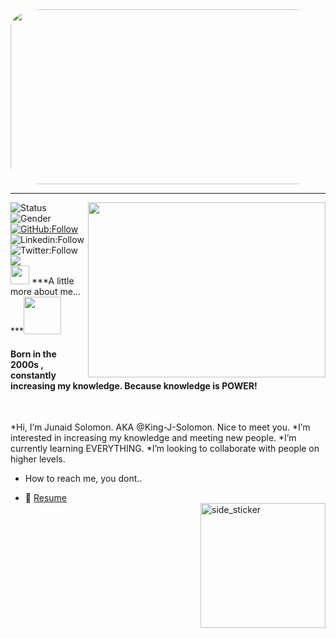 <img src="https://www.google.com/url?sa=i&url=https%3A%2F%2Fmonophy.com%2Fgifs%2Fcreative-coding-eUdtR10ZsxlFC&psig=AOvVaw1Rz2bd_BC9ScaYw9k4hrcU&ust=1631020295266000&source=images&cd=vfe&ved=0CAsQjRxqFwoTCLjLkqO26vICFQAAAAAdAAAAABAE" style="border-radius:10%" height="280px" width="1000" target="_blank">
<!-- <br /> -->
<!-- align="center" -->
<hr/> 
 <!-- <img src="https://i.pinimg.com/originals/2b/a2/43/2ba24339050547c296c33a9ca3207548.gif" width="70" target="_blank"><h3>⚛️ Hi there, I'm Junaid ⚛️</h3> <img src="https://www.google.com/url?sa=i&url=https%3A%2F%2Fmonophy.com%2Fgifs%2Fcreative-coding-eUdtR10ZsxlFC&psig=AOvVaw1Rz2bd_BC9ScaYw9k4hrcU&ust=1631020295266000&source=images&cd=vfe&ved=0CAsQjRxqFwoTCLjLkqO26vICFQAAAAAdAAAAABAE" width="90" target="_blank"> -->
<img align="right" src="https://media.tenor.com/images/b24460d29cfb2126afbba78c2b02a0d3/tenor.gif" width="380px" height="280px"  target="_blank">
                                                                                                                              
<!--  https://i.pinimg.com/originals/66/83/3e/66833e07d6fb9eb5d724e47d0c814285.gif -->
![Status](https://img.shields.io/badge/Status-up-lightgreen) ![Gender](https://img.shields.io/badge/Gender-%F0%9F%A4%B5-blue)
[![GitHub:Follow](https://img.shields.io/github/followers/LawrenceBaatjies?label=follow&style=social)](https://github.com/LawrenceBaatjies)
![Linkedin:Follow](https://img.shields.io/badge/-LawrenceBaatjies-blue?style=social-square&logo=Linkedin&logoColor=white&link-https://www.linkedin.com/in/lawrence-baatjies-a13904192)
![Twitter:Follow](https://img.shields.io/twitter/follow/Jackwebber?style=social)
 <a href="https://github.com/LawrenceBaatjies/myportfolio/"><img src="https://img.shields.io/badge/MyPortfolio-blueviolet.svg"/></a><br/>
  <img src="https://media.giphy.com/media/iY8CRBdQXODJSCERIr/giphy.gif" width="30px">&nbsp;***A little more about me... ***<img src="https://media.giphy.com/media/VgCDAzcKvsR6OM0uWg/giphy.gif" width="60">  
 
 <h4>Born in the 2000s , constantly increasing my knowledge. Because knowledge is POWER!</h4>
<br /> 

 
*Hi, I’m Junaid Solomon. AKA @King-J-Solomon. Nice to meet you.
*I’m interested in increasing my knowledge and meeting new people.
*I’m currently learning EVERYTHING.
*I’m looking to collaborate with people on higher levels.
* How to reach me, you dont..
 - 📝 [Resume](https://drive.google.com/file/d/1ICWjr4tNzWeH5kGb34QkgoSMcEQ844Q2/view?usp=sharing) 
    <br /><img align="right" width=200px height=200px alt="side_sticker" src="https://media.giphy.com/media/TEnXkcsHrP4YedChhA/giphy.gif" />
